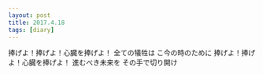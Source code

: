 ```yaml
---
layout: post
title: 2017.4.18
tags: [diary]
---
```

捧げよ！捧げよ！心臓を捧げよ！
全ての犠牲は こ今の時のために
捧げよ！捧げよ！心臓を捧げよ！
進むべき未来を その手で切り開け
